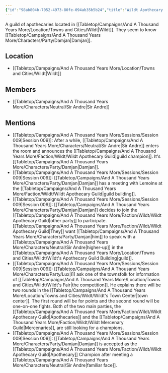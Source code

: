 ```yaml
---
{"id":"98ab804b-7052-4973-80fe-094ab35b5b24","title":"Wildt Apothecary Guild","description":"A guild of apothecaries located in Wildt. They seem to know Damjan.","publish":true,"date_created":"Sunday, July 2nd 2023, 2:35:46 pm","date_modified":"Friday, April 26th 2024, 11:23:02 pm","editing_lock":false,"live_preview":true,"cssclasses":["mado-heading"],"path":"Tabletop/Campaigns/And A Thousand Years More/Faction/Wildt/Wildt Apothecary Guild.md","permalink":"/tabletop/campaigns/and-a-thousand-years-more/faction/wildt/wildt-apothecary-guild/","PassFrontmatter":true}
---
```



A guild of apothecaries located in [[Tabletop/Campaigns/And A Thousand Years More/Location/Towns and Cities/Wildt\|Wildt]]. They seem to know [[Tabletop/Campaigns/And A Thousand Years More/Characters/Party/Damjan\|Damjan]].

## Location

- [[Tabletop/Campaigns/And A Thousand Years More/Location/Towns and Cities/Wildt\|Wildt]]

## Members

- [[Tabletop/Campaigns/And A Thousand Years More/Characters/Neutral/Sir Andre\|Sir Andre]]

## Mentions

- [[Tabletop/Campaigns/And A Thousand Years More/Sessions/Session 009\|Session 009]]: After a while, [[Tabletop/Campaigns/And A Thousand Years More/Characters/Neutral/Sir Andre\|Sir Andre]] enters the room and announces the [[Tabletop/Campaigns/And A Thousand Years More/Faction/Wildt/Wildt Apothecary Guild\|guild champion]]. It's [[Tabletop/Campaigns/And A Thousand Years More/Characters/Party/Damjan\|Damjan]].
- [[Tabletop/Campaigns/And A Thousand Years More/Sessions/Session 009\|Session 009]]: [[Tabletop/Campaigns/And A Thousand Years More/Characters/Party/Damjan\|Damjan]] has a meeting with Lemoine at the [[Tabletop/Campaigns/And A Thousand Years More/Faction/Wildt/Wildt Apothecary Guild\|guild building]].
- [[Tabletop/Campaigns/And A Thousand Years More/Sessions/Session 009\|Session 009]]: [[Tabletop/Campaigns/And A Thousand Years More/Characters/Party/Damjan\|Damjan]] decides to join the [[Tabletop/Campaigns/And A Thousand Years More/Faction/Wildt/Wildt Apothecary Guild\|other party]] to participate. [[Tabletop/Campaigns/And A Thousand Years More/Faction/Wildt/Wildt Apothecary Guild\|They]] want [[Tabletop/Campaigns/And A Thousand Years More/Characters/Party/Damjan\|him]] to speak with a [[Tabletop/Campaigns/And A Thousand Years More/Characters/Neutral/Sir Andre\|higher-up]] in the [[Tabletop/Campaigns/And A Thousand Years More/Location/Towns and Cities/Wildt/Wildt's Apothecary Guild Building\|guild]].
- [[Tabletop/Campaigns/And A Thousand Years More/Sessions/Session 009\|Session 009]]: [[Tabletop/Campaigns/And A Thousand Years More/Characters/Party/Lux\|I]] ask one of the townsfolk for information of [[Tabletop/Campaigns/And A Thousand Years More/Location/Towns and Cities/Wildt/Wildt's Fair\|the competition]]. He explains there will be two rounds in the [[Tabletop/Campaigns/And A Thousand Years More/Location/Towns and Cities/Wildt/Wildt's Town Center\|town center]]. The first round will be for points and the second round will be one-on-one fights. Both of the two main parties, the [[Tabletop/Campaigns/And A Thousand Years More/Faction/Wildt/Wildt Apothecary Guild\|Apothecaries]] and the [[Tabletop/Campaigns/And A Thousand Years More/Faction/Wildt/Wildt Mercenary Guild\|Mercenaries]], are still looking for a champions.
- [[Tabletop/Campaigns/And A Thousand Years More/Sessions/Session 009\|Session 009]]: [[Tabletop/Campaigns/And A Thousand Years More/Characters/Party/Damjan\|Damjan]] is accepted as the [[Tabletop/Campaigns/And A Thousand Years More/Faction/Wildt/Wildt Apothecary Guild\|Apothecary]] Champion after meeting a [[Tabletop/Campaigns/And A Thousand Years More/Characters/Neutral/Sir Andre\|familiar face]].

